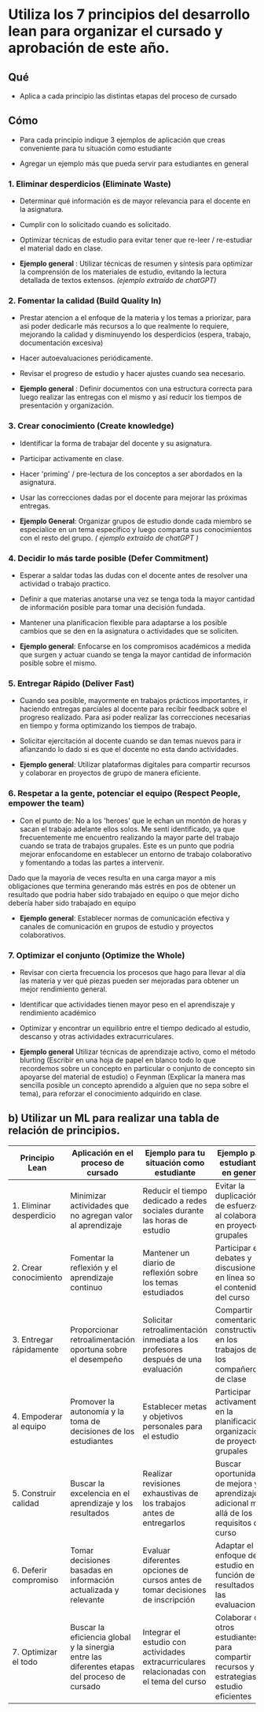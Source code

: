 # Utiliza los 7 principios del desarrollo lean para organizar el cursado y aprobación de este año.

## Qué

- Aplica a cada principio las distintas etapas del proceso de cursado

## Cómo

- Para cada principio indique 3 ejemplos de aplicación que creas conveniente para tu situación como estudiante

- Agregar un ejemplo más que pueda servir para estudiantes en general

### 1. Eliminar desperdicios (Eliminate Waste)

- Determinar qué información es de mayor relevancia para el docente en la asignatura.
- Cumplir con lo solicitado cuando es solicitado.
- Optimizar técnicas de estudio para evitar tener que re-leer / re-estudiar el material dado en clase.

- **Ejemplo general** : Utilizar técnicas de resumen y síntesis para optimizar la comprensión de los materiales de estudio, evitando la lectura detallada de textos extensos. _(ejemplo extraído de chatGPT)_

### 2. Fomentar la calidad (Build Quality In)

- Prestar atencion a el enfoque de la materia y los temas a priorizar, para asi poder dedicarle más recursos a lo que realmente lo requiere, mejorando la calidad y disminuyendo los desperdicios (espera, trabajo, documentación excesiva)

- Hacer autoevaluaciones periódicamente.

- Revisar el progreso de estudio y hacer ajustes cuando sea necesario.

- **Ejemplo general** : Definir documentos con una estructura correcta para luego realizar las entregas con el mismo y así reducir los tiempos de presentación y organización.

### 3. Crear conocimiento (Create knowledge)

- Identificar la forma de trabajar del docente y su asignatura.

- Participar activamente en clase.

- Hacer 'priming' / pre-lectura de los conceptos a ser abordados en la asignatura.

- Usar las correcciones dadas por el docente para mejorar las próximas entregas.

- **Ejemplo General**: Organizar grupos de estudio donde cada miembro se especialice en un tema específico y luego comparta sus conocimientos con el resto del grupo. _( ejemplo extraído de chatGPT )_

### 4. Decidir lo más tarde posible (Defer Commitment)

- Esperar a saldar todas las dudas con el docente antes de resolver una actividad o trabajo practico.

- Definir a que materias anotarse una vez se tenga toda la mayor cantidad de información posible para tomar una decisión fundada.

- Mantener una planificacion flexible para adaptarse a los posible cambios que se den en la asignatura o actividades que se soliciten.

- **Ejemplo general**: Enfocarse en los compromisos académicos a medida que surgen y actuar cuando se tenga la mayor cantidad de información posible sobre el mismo.

### 5. Entregar Rápido (Deliver Fast)

- Cuando sea posible, mayormente en trabajos prácticos importantes, ir haciendo entregas parciales al docente para recibir feedback sobre el progreso realizado. Para asi poder realizar las correcciones necesarias en tiempo y forma optimizando los tiempos de trabajo.

- Solicitar ejercitación al docente cuando se dan temas nuevos para ir afianzando lo dado si es que el docente no esta dando actividades.

- **Ejemplo general**: Utilizar plataformas digitales para compartir recursos y colaborar en proyectos de grupo de manera eficiente.

### 6. Respetar a la gente, potenciar el equipo (Respect People, empower the team)

- Con el punto de: No a los 'heroes' que le echan un montón de horas y sacan el trabajo adelante ellos solos. Me sentí identificado, ya que frecuentemente me encuentro realizando la mayor parte del trabajo cuando se trata de trabajos grupales. Este es un punto que podria mejorar enfocandome en establecer un entorno de trabajo colaborativo y fomentando a todas las partes a intervenir.

Dado que la mayoria de veces resulta en una carga mayor a mis obligaciones que termina generando más estrés en pos de obtener un resultado que podria haber sido trabajado en equipo o que mejor dicho debería haber sido trabajado en equipo

- **Ejemplo general**: Establecer normas de comunicación efectiva y canales de comunicación en grupos de estudio y proyectos colaborativos.

### 7. Optimizar el conjunto (Optimize the Whole)

- Revisar con cierta frecuencia los procesos que hago para llevar al día las materia y ver qué piezas pueden ser mejoradas para obtener un mejor rendimiento general.

- Identificar que actividades tienen mayor peso en el aprendiszaje y rendimiento académico

- Optimizar y encontrar un equilibrio entre el tiempo dedicado al estudio, descanso y otras actividades extracurriculares.

- **Ejemplo general** Utilizar técnicas de aprendizaje activo, como el método blurting (Escribir en una hoja de papel en blanco todo lo que recordemos sobre un concepto en particular o conjunto de concepto sin apoyarse del material de estudio) o Feynman (Explicar la manera mas sencilla posible un concepto aprendido a alguien que no sepa sobre el tema), para reforzar el conocimiento adquirido en clase.

## b) Utilizar un ML para realizar una tabla de relación de principios.

| Principio Lean          | Aplicación en el proceso de cursado                                                          | Ejemplo para tu situación como estudiante                                                | Ejemplo para estudiantes en general                                                         |
| ----------------------- | -------------------------------------------------------------------------------------------- | ---------------------------------------------------------------------------------------- | ------------------------------------------------------------------------------------------- |
| 1. Eliminar desperdicio | Minimizar actividades que no agregan valor al aprendizaje                                    | Reducir el tiempo dedicado a redes sociales durante las horas de estudio                 | Evitar la duplicación de esfuerzos al colaborar en proyectos grupales                       |
| 2. Crear conocimiento   | Fomentar la reflexión y el aprendizaje continuo                                              | Mantener un diario de reflexión sobre los temas estudiados                               | Participar en debates y discusiones en línea sobre el contenido del curso                   |
| 3. Entregar rápidamente | Proporcionar retroalimentación oportuna sobre el desempeño                                   | Solicitar retroalimentación inmediata a los profesores después de una evaluación         | Compartir comentarios constructivos en los trabajos de los compañeros de clase              |
| 4. Empoderar al equipo  | Promover la autonomía y la toma de decisiones de los estudiantes                             | Establecer metas y objetivos personales para el estudio                                  | Participar activamente en la planificación y organización de proyectos grupales             |
| 5. Construir calidad    | Buscar la excelencia en el aprendizaje y los resultados                                      | Realizar revisiones exhaustivas de los trabajos antes de entregarlos                     | Buscar oportunidades de mejora y aprendizaje adicional más allá de los requisitos del curso |
| 6. Deferir compromiso   | Tomar decisiones basadas en información actualizada y relevante                              | Evaluar diferentes opciones de cursos antes de tomar decisiones de inscripción           | Adaptar el enfoque de estudio en función de los resultados de las evaluaciones              |
| 7. Optimizar el todo    | Buscar la eficiencia global y la sinergia entre las diferentes etapas del proceso de cursado | Integrar el estudio con actividades extracurriculares relacionadas con el tema del curso | Colaborar con otros estudiantes para compartir recursos y estrategias de estudio eficientes |
